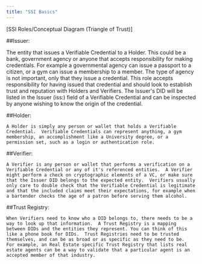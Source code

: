 ```yaml
---
title: "SSI Basics"
---
```


[SSI Roles/Conceptual Diagram (Triangle of Trust)]

##Issuer:

  The entity that issues a Verifiable Credential to a Holder.  This could be a bank, government agency or anyone that accepts responsibility for making credentials.  For example a governmental agency can issue a passport to a citizen, or a gym can issue a membership to a member.  The type of agency is not important, only that they issue a credential. This role accepts responsibility for having issued that credential and should look to establish trust and reputation with Holders and Verifiers.  The Issuer's DID will be listed in the Issuer (iss:) field of a Verifiable Credential and can be inspected by anyone wishing to know the origin of the credential.

##Holder:

    A Holder is simply any person or wallet that holds a Verifiable Credential.  Verifiable Credentials can represent anything, a gym membership, an accomplishment like a University degree, or a permission set, such as a login or authentication role.

##Verifier:

    A Verifier is any person or wallet that performs a verification on a Verifiable Credential or any of it's referenced entities.  A Verifier might perform a check on cryptographic elements of a VC, or make sure that the Issuer DID belongs to the expected entity.  Verifiers usually only care to double check that the Verifiable Credential is legitimate and that the included claims meet their expectations, for example when a bartender checks the age of a patron before serving them alcohol.

##Trust Registry:

    When Verifiers need to know who a DID belongs to, there needs to be a way to look up that information.  A Trust Registry is a mapping between DIDs and the entities they represent. You can think of this like a phone book for DIDs.  Trust Registries need to be trusted themselves, and can be as broad or as specific as they need to be.  For example, an Real Estate specific Trust Registry that lists real estate agents can be a way to validate that a particular agent is an accepted member of that industry.
